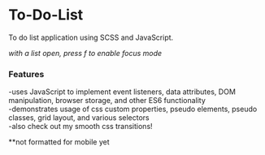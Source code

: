 # To-Do-List
To do list application using SCSS and JavaScript. 

*with a list open, press f to enable focus mode*  
  
### Features
  
-uses JavaScript to implement event listeners, data attributes, DOM manipulation, browser storage, and other ES6 functionality  
-demonstrates usage of css custom properties, pseudo elements, pseudo classes, grid layout, and various selectors  
-also check out my smooth css transitions!  
  
  
**not formatted for mobile yet  
